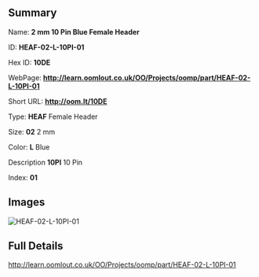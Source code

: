 

## Summary
 
Name: __2 mm 10 Pin Blue Female Header__

ID: __HEAF-02-L-10PI-01__

Hex ID: __10DE__

WebPage: __http://learn.oomlout.co.uk/OO/Projects/oomp/part/HEAF-02-L-10PI-01__

Short URL: __http://oom.lt/10DE__


Type: __HEAF__ Female Header 

Size: __02__ 2 mm 

Color: __L__ Blue 

Description __10PI__ 10 Pin 

Index: __01__


## Images
![HEAF-02-L-10PI-01](http://oomlout.com/oomp-gen/parts/HEAF-02-L-10PI-01/HEAF-02-L-10PI-01_420.jpg)



## Full Details

 http://learn.oomlout.co.uk/OO/Projects/oomp/part/HEAF-02-L-10PI-01















